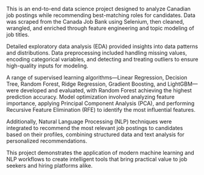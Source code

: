 This is an end-to-end data science project designed to analyze Canadian job postings while recommending best-matching roles for candidates. Data was scraped from the Canada Job Bank using Selenium, then cleaned, wrangled, and enriched through feature engineering and topic modeling of job titles.

Detailed exploratory data analysis (EDA) provided insights into data patterns and distributions. Data preprocessing included handling missing values, encoding categorical variables, and detecting and treating outliers to ensure high-quality inputs for modeling.

A range of supervised learning algorithms—Linear Regression, Decision Tree, Random Forest, Ridge Regression, Gradient Boosting, and LightGBM—were developed and evaluated, with Random Forest achieving the highest prediction accuracy. Model optimization involved analyzing feature importance, applying Principal Component Analysis (PCA), and performing Recursive Feature Elimination (RFE) to identify the most influential features.

Additionally, Natural Language Processing (NLP) techniques were integrated to recommend the most relevant job postings to candidates based on their profiles, combining structured data and text analysis for personalized recommendations.

This project demonstrates the application of modern machine learning and NLP workflows to create intelligent tools that bring practical value to job seekers and hiring platforms alike.
